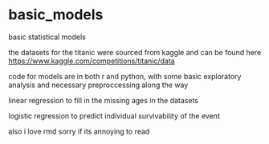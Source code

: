 # basic_models
basic statistical models

the datasets for the titanic were sourced from kaggle and can be found here https://www.kaggle.com/competitions/titanic/data

code for models are in both r and python, with some basic exploratory analysis and necessary preproccessing along the way

linear regression to fill in the missing ages in the datasets

logistic regression to predict individual survivability of the event

also i love rmd sorry if its annoying to read
